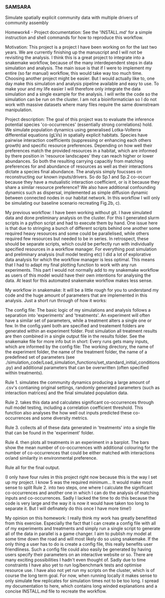 ### SAMSARA
Simulate spatially explicit community data with multiple drivers of community assembly

Homework4 - Project documentation:
See the 'INSTALL.md' for a simple instruction and shell commands for how to reproduce this workflow.


Motivation:
This project is a project I have been working on for the last two years. We are currently finishing up the manuscript and I will not be revisiting the analysis. I think this is a great project to integrate into a snakemake workflow, because of the many interdependent steps in data simulation and analysis. The main issue is that if I were to implement my entire (so far manual) workflow, this would take way too much time. Choosing another project might be easier. But I would actually like to, one day make this simulation and analysis pipeline available and easy to use. To make your and my life easier I will therefore only integrate the data simulation and a single example for the analysis. I will write the code so the simulation can be run on the cluster. I am not a bioinformatician so I do not work with massive datasets where many files require the same downstream manipulation.


Project description:
The goal of this project was to evaluate the inference potential species 'co-occurrences' (essentially strong correlations) hold. We simulate population dynamics using generalised Lotka-Volterra differential equations (gLVs) in spatially explicit habitats. Species have pairwise interaction coefficients (suppressing or enhancing each others growth) and specific resource preferences. Depending on how well their preferences match the provided resources in a habitat, which are informed by there position in 'resource landscapes' they can reach higher or lower abundances. So both the resulting carrying capacitiy from matching preferences for and abundance of resources as well as their interactions dictate a species final abundance. The analysis simply foucsses on reconstructing our known inputs/drivers. So do Sp.1 and Sp.2 co-occurr because they have a mutualistic interaction coefficient, or is it because they share a similar resource preference? We also have additional confounding dynamics such as dispersal, implemented as simple diffusion dynamic between connected nodes in our habitat network. In this workflow I will only be simulating our baseline scenario recreating Fig.2b, c).


My previous workflow:
I have been working without git. I have simulated data and done preliminary analysis on the cluster. For this I generated slurm scripts in a python script and had to execute them by hand. One issue here is that due to stringing a bunch of different scripts behind one another some required heavy resources and some could be parallelised, while others required few resources but needed to be in series. In retrospect, these should be separate scripts, which could be perfectly run with individually specified resources in a workflow manager. For everything post simulation and preliminary analysis (null model testing etc) I did a lot of explorative data analysis for which the workflow manager is less optimal. This means that I had to adapt my final plotting function to work with any run experiments. This part I would not normally add to my snakemake workflow as users of this model would have their own intentions for analysing the data. At least for this automated snakemake workflow makes less sense.


My workflow in snakemake:
It will be a little rough for you to understand my code and the huge amount of parameters that are implemented in this analysis. 
Just a short run through of how it works:

The config file:
The basic logic of my simulations and analysis follows a separation into 'experiments' and 'treatments'. An experiment will often have a similar set of parameters, while a treatment alters a single one or few. In the config.yaml both are specified and treatement folders are generated within an experiment folder. Post simulation all treatment results are then combined in a single output file in the results folder. See the snakemake file for more info but in short: Every runs gets many inputs, which are informed by the config file: The working directory, the name of the experiment folder, the name of the treatment folder, the name of a predefined set of parameters (see ./simulation_code/Load_simulation_functions/set_standard_initial_conditions.py) and additional parameters that can be overwritten (often specified within treatments).

Rule 1.  simulates the community dynamics producing a large amount of .csv's contianing original settings, randomly generated parameters (such as interaction matrices) and the final simulated population data.

Rule 2. takes this data and calculates significant co-occurrences through null model testing, including a correlation coefficient threshold. This function also analyses the how well out inputs predicted these co-occurrences and some diversity metrics.

Rule 3. collects all of these data generated in 'treatments' into a single file that can be found in the 'experiment' folder.

Rule 4. then plots all treatments in an experiment in a barplot. The bars show the mean number of co-occurrences with additional colouring for the number of co-occurrences that could be either matched with interactions or/and similarity in environmental preference.

Rule all for the final output.

(I only have four rules in this project right now because this is the way I set up my project. I know 5 was the required minimum... It would make most sense to split Rule 2. into two steps, one where I calculate the significant co-occurrences and another one in which I can do the analysis of matching inputs and co-occurrences. Sadly I lacked the time to do this because the code is very large and the way it is now it would have taken too long to separate it. But I will definately do this once I have more time!)


My opinion on this homework:
I really think my work has greatly benefitted from this exercise. Especially the fact that I can create a config file with all of my experiments and treatments and simply run a single script to generate all of the data in parallel is a game changer. I aim to publish my model at some time down the road and will most likely do so using snakemake. If the only thing a user has to do is create a config file, this really benefits user friendliness. Such a config file could also easily be generated by having users specify their parameters on an interactive website or so. There are many exciting possibilities I hadn't even thought of. Sadly due to time constraints I have also yet to run log/benchmark tests and optimise resource use. I have also not yet run my scripts on the cluster, which is of course the long term goal. For now, when running locally it makes sense to only simulate few replicates for simulation times not to be too long. I spread my documentation to here, which contains long winded explanations and a concise INSTALL.md file to recreate the workflow.